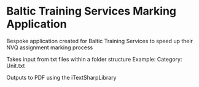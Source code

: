 # Baltic Training Services Marking Application
Bespoke application created for Baltic Training Services to speed up their NVQ assignment marking process

Takes input from txt files within a folder structure
Example:
  Category:
    Unit.txt
    
Outputs to PDF using the iTextSharpLibrary
